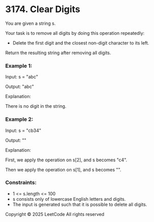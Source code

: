# 3174. Clear Digits

You are given a string s.

Your task is to remove all digits by doing this operation repeatedly:

- Delete the first digit and the closest non-digit character to its left.

Return the resulting string after removing all digits.

 

### Example 1:

Input: s = "abc"

Output: "abc"

Explanation:

There is no digit in the string.

### Example 2:

Input: s = "cb34"

Output: ""

Explanation:

First, we apply the operation on s[2], and s becomes "c4".

Then we apply the operation on s[1], and s becomes "".

 

### Constraints:

- 1 <= s.length <= 100
- s consists only of lowercase English letters and digits.
- The input is generated such that it is possible to delete all digits.

Copyright ©️ 2025 LeetCode All rights reserved
